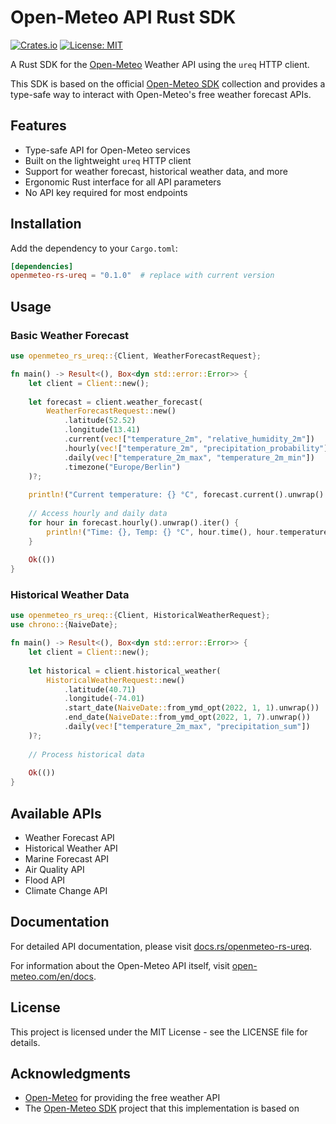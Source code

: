 # Open-Meteo API Rust SDK

[![Crates.io](https://img.shields.io/crates/v/openmeteo-rs-ureq.svg)](https://crates.io/crates/openmeteo-rs-ureq)
[![License: MIT](https://img.shields.io/badge/License-MIT-yellow.svg)](https://opensource.org/licenses/MIT)

A Rust SDK for the [Open-Meteo](https://open-meteo.com/) Weather API using the `ureq` HTTP client.

This SDK is based on the official [Open-Meteo SDK](https://github.com/open-meteo/sdk) collection and provides a type-safe way to interact with Open-Meteo's free weather forecast APIs.

## Features

- Type-safe API for Open-Meteo services
- Built on the lightweight `ureq` HTTP client
- Support for weather forecast, historical weather data, and more
- Ergonomic Rust interface for all API parameters
- No API key required for most endpoints

## Installation

Add the dependency to your `Cargo.toml`:

```toml
[dependencies]
openmeteo-rs-ureq = "0.1.0"  # replace with current version
```

## Usage

### Basic Weather Forecast

```rust
use openmeteo_rs_ureq::{Client, WeatherForecastRequest};

fn main() -> Result<(), Box<dyn std::error::Error>> {
    let client = Client::new();
    
    let forecast = client.weather_forecast(
        WeatherForecastRequest::new()
            .latitude(52.52)
            .longitude(13.41)
            .current(vec!["temperature_2m", "relative_humidity_2m"])
            .hourly(vec!["temperature_2m", "precipitation_probability"])
            .daily(vec!["temperature_2m_max", "temperature_2m_min"])
            .timezone("Europe/Berlin")
    )?;
    
    println!("Current temperature: {} °C", forecast.current().unwrap().temperature_2m().unwrap());
    
    // Access hourly and daily data
    for hour in forecast.hourly().unwrap().iter() {
        println!("Time: {}, Temp: {} °C", hour.time(), hour.temperature_2m().unwrap());
    }
    
    Ok(())
}
```

### Historical Weather Data

```rust
use openmeteo_rs_ureq::{Client, HistoricalWeatherRequest};
use chrono::{NaiveDate};

fn main() -> Result<(), Box<dyn std::error::Error>> {
    let client = Client::new();
    
    let historical = client.historical_weather(
        HistoricalWeatherRequest::new()
            .latitude(40.71)
            .longitude(-74.01)
            .start_date(NaiveDate::from_ymd_opt(2022, 1, 1).unwrap())
            .end_date(NaiveDate::from_ymd_opt(2022, 1, 7).unwrap())
            .daily(vec!["temperature_2m_max", "precipitation_sum"])
    )?;
    
    // Process historical data
    
    Ok(())
}
```

## Available APIs

- Weather Forecast API
- Historical Weather API
- Marine Forecast API
- Air Quality API
- Flood API
- Climate Change API

## Documentation

For detailed API documentation, please visit [docs.rs/openmeteo-rs-ureq](https://docs.rs/openmeteo-rs-ureq).

For information about the Open-Meteo API itself, visit [open-meteo.com/en/docs](https://open-meteo.com/en/docs).

## License

This project is licensed under the MIT License - see the LICENSE file for details.

## Acknowledgments

- [Open-Meteo](https://open-meteo.com/) for providing the free weather API
- The [Open-Meteo SDK](https://github.com/open-meteo/sdk) project that this implementation is based on

